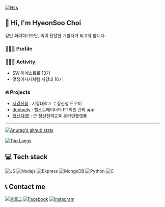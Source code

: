[![Hits](https://hits.seeyoufarm.com/api/count/incr/badge.svg?url=https%3A%2F%2Fgithub.com%2FKeep-Going-HyeonSoo&count_bg=%237ACB3C&title_bg=%23555555&icon=cliqz.svg&icon_color=%23FFFFFF&title=hits&edge_flat=false)](https://hits.seeyoufarm.com)

## 👋 Hi, I'm HyeonSoo Choi 

겉만 화려하기보단, 속이 단단한 개발자가 되고자 합니다.
<h3><a href="https://shawni.notion.site/shawni/Profile-430caf6b7b034ea7baced1c34b4bb4c4" target="_blank">🧑🏻‍💻 Profile</a></h3>

<h3>🚴🏻‍♂️ Activity</h3>

* SW 마에스트로 13기
* 멋쟁이사자처럼 서강대 10기

<h3>🔥 Projects</h3>

* <a href="https://github.com/facade-team/sogang-register-web" target="_blank">서강신청</a> : 서강대학교 수강신청 도우미
* <a href="https://github.com/facade-team/duobody-server" target="_blank">duobody</a> : 헬스트레이너의 PT회원 관리 app
* <a href="https://github.com/keepgoing-hyeonsoo/smart-mind" target="_blank">정신차렷!</a> : 군 정신전력교육 온라인플랫폼


---
[![Anurag's github stats](https://github-readme-stats.vercel.app/api?username=keepgoing-hyeonsoo&show_icons=true&count_private=true&bg_color=30,e96443,904e95&title_color=fff&text_color=fff)](https://github.com/anuraghazra/github-readme-stats)
<br><br>
[![Top Langs](https://github-readme-stats.vercel.app/api/top-langs/?username=keepgoing-hyeonsoo&hide=html,pug&layout=compact&&bg_color=30,e96443,904e95&title_color=fff&text_color=fff)](https://github.com/anuraghazra/github-readme-stats)
<br>

## 💻 Tech stack

![JS](https://img.shields.io/badge/JavaScript-F7DF1E?style=for-the-badge&logo=JavaScript&logoColor=black)
![Nodejs](https://img.shields.io/badge/nodejs-339933?style=for-the-badge&logo=Node.js&logoColor=white)
![Express](https://img.shields.io/badge/Express-000000?style=for-the-badge&logo=Express&logoColor=white)
![MongoDB](https://img.shields.io/badge/MongoDB-47A248?style=for-the-badge&logo=MongoDB&logoColor=white)
![Python](https://img.shields.io/badge/python-3776AB?style=for-the-badge&logo=python&logoColor=white)
![C](https://img.shields.io/badge/C-a8b9cc?style=for-the-badge&logo=C&logoColor=white)


## 📞 Contact me

[![블로그](https://img.shields.io/badge/-Velog-22c997)](https://velog.io/@hye0n)
[![Facebook](http://img.shields.io/badge/Facebook-1877F2?style=flat&logo=Facebook&logoColor=white&link=https://www.facebook.com/people/%EC%B5%9C%ED%98%84%EC%88%98/100005715706046)](https://www.facebook.com/people/%EC%B5%9C%ED%98%84%EC%88%98/100005715706046)
[![Instagram](https://img.shields.io/badge/instagram-E4405F?style=flat&logo=instagram&logoColor=white)](https://www.instagram.com/Hyeon_980105/?fbclid=IwAR3mVHQnsu_dxeDKLn3Jd1pdPo4ilw88zNXTlpWMbXJfj176MiEzlv-9wiA)



<!--
**Keep-Going-HyeonSoo/Keep-Going-HyeonSoo** is a ✨ _special_ ✨ repository because its `README.md` (this file) appears on your GitHub profile.

Here are some ideas to get you started:

- 🔭 I’m currently working on ...
- 🌱 I’m currently learning ...
- 👯 I’m looking to collaborate on ...
- 🤔 I’m looking for help with ...
- 💬 Ask me about ...
- 📫 How to reach me: ...
- 😄 Pronouns: ...
- ⚡ Fun fact: ...
-->
